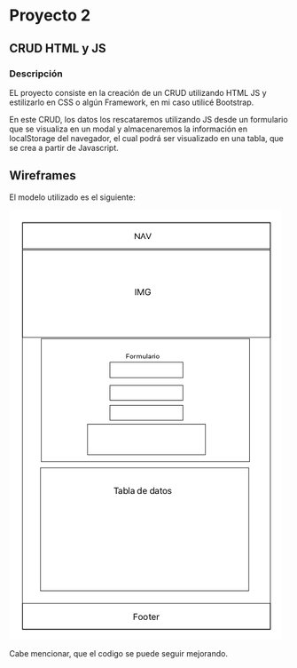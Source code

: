 # Proyecto 2

## CRUD HTML y JS

### Descripción

EL proyecto consiste en la creación de un CRUD utilizando HTML JS y estilizarlo en CSS o algún Framework, en mi caso utilicé Bootstrap.

En este CRUD, los datos los rescataremos utilizando JS desde un formulario que se visualiza en un modal y almacenaremos la información en localStorage del navegador, el cual podrá ser visualizado en una tabla, que se crea a partir de Javascript.

## Wireframes

El modelo utilizado es el siguiente:

![Wireframes inicial](./assets/img/wireframe.png)

Cabe mencionar, que el codigo se puede seguir mejorando.
